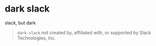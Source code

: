 # dark slack
slack, but dark

> `dark-slack` not created by, affiliated with, or supported by Slack Technologies, Inc.
